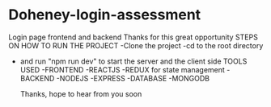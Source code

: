 # Doheney-login-assessment
Login page frontend and backend
Thanks for this great opportunity
STEPS ON HOW TO RUN THE PROJECT
-Clone the project
-cd to the root directory
- and run "npm run dev" to start the server and the client side
  TOOLS USED
  -FRONTEND
    -REACTJS
    -REDUX for state management
  -BACKEND
   -NODEJS
   -EXPRESS
  -DATABASE
    -MONGODB

  Thanks, hope to hear from you soon
